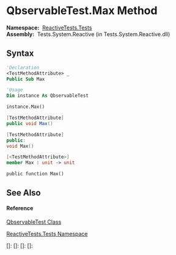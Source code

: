 # QbservableTest.Max Method

**Namespace:**  [ReactiveTests.Tests](ReactiveTests.Tests\ReactiveTests.Tests.md)  
**Assembly:**  Tests.System.Reactive (in Tests.System.Reactive.dll)

## Syntax

```vb
'Declaration
<TestMethodAttribute> _
Public Sub Max
```

```vb
'Usage
Dim instance As QbservableTest

instance.Max()
```

```csharp
[TestMethodAttribute]
public void Max()
```

```c++
[TestMethodAttribute]
public:
void Max()
```

```fsharp
[<TestMethodAttribute>]
member Max : unit -> unit 
```

```jscript
public function Max()
```

## See Also

#### Reference

[QbservableTest Class](QbservableTest\QbservableTest.md)

[ReactiveTests.Tests Namespace](ReactiveTests.Tests\ReactiveTests.Tests.md)

[]: 
[]: 
[]: 
[]: 